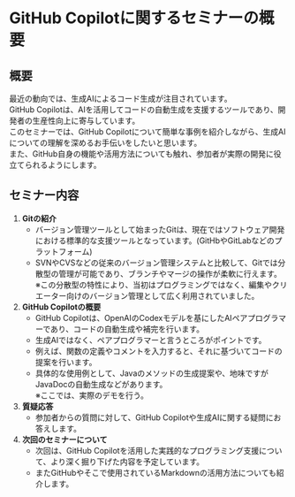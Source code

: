 # GitHub Copilotに関するセミナーの概要
## 概要
最近の動向では、生成AIによるコード生成が注目されています。  
GitHub Copilotは、AIを活用してコードの自動生成を支援するツールであり、開発者の生産性向上に寄与しています。  
このセミナーでは、GitHub Copilotについて簡単な事例を紹介しながら、生成AIについての理解を深めるお手伝いをしたいと思います。  
また、GitHub自身の機能や活用方法についても触れ、参加者が実際の開発に役立てられるようにします。
## セミナー内容
1. **Gitの紹介**
   - バージョン管理ツールとして始まったGitは、現在ではソフトウェア開発における標準的な支援ツールとなっています。(GitHbやGitLabなどのプラットフォーム)
   - SVNやCVSなどの従来のバージョン管理システムと比較して、Gitでは分散型の管理が可能であり、ブランチやマージの操作が柔軟に行えます。  
  ※この分散型の特性により、当初はプログラミングではなく、編集やクリエーター向けのバージョン管理として広く利用されていました。
2. **GitHub Copilotの概要**
    - GitHub Copilotは、OpenAIのCodexモデルを基にしたAIペアプログラマーであり、コードの自動生成や補完を行います。
    - 生成AIではなく、ペアプログラマーと言うところがポイントです。
    - 例えば、関数の定義やコメントを入力すると、それに基づいてコードの提案を行います。
    - 具体的な使用例として、Javaのメソッドの生成提案や、地味ですがJavaDocの自動生成などがあります。  
  ※ここでは、実際のデモを行う。
3. **質疑応答**
   - 参加者からの質問に対して、GitHub Copilotや生成AIに関する疑問にお答えします。
4. **次回のセミナーについて**
   - 次回は、GitHub Copilotを活用した実践的なプログラミング支援について、より深く掘り下げた内容を予定しています。
   - またGitHubやそこで使用されているMarkdownの活用方法についても紹介します。